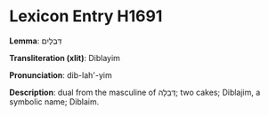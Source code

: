 # Lexicon Entry H1691

**Lemma**: דִּבְלַיִם

**Transliteration (xlit)**: Diblayim

**Pronunciation**: dib-lah'-yim

**Description**:
dual from the masculine of דְּבֵלָה; two cakes; Diblajim, a symbolic name; Diblaim.
